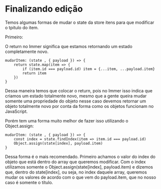 # Finalizando edição

Temos algumas formas de mudar o state da store itens para que modificar o tpitulo do item.

Primeiro:

O return no Immer significa que estamos retornando um estado completamente novo.

    mudarItem: (state , { payload }) => {
        return state.map(item => {
            if (item.id === payload.id) item = {...item, ...payload.item}
            return item
        })
    }

Dessa maneira temos que colocar o return, pois no Immer isso indica que criamos um estado totalmente novo, mesmo que a gente queira mudar somente uma propriedade do objeto nesse caso devemos retornar um objeto totalmente novo por conta da forma como os objetos funcionam no JavaScript.

Porém tem uma forma muito melhor de fazer isso utilizando o Object.assign:

    mudarItem: (state , { payload }) => {
        const index = state.findIndex(item => item.id === payload.id)
        Object.assign(state[index], payload.item)
    }

Dessa forma é o mais recomendado. Primeiro achamos o valor do index do objeto que está dentro do array que queremos modificar. Com o index utilizamos somente o Object.assign(state[index], payload.item) e dizemos que, dentro do state[index], ou seja, no index daquele array, queremos mudar os valores de acordo com o que vem do payload.item, que no nosso caso é somente o título.
